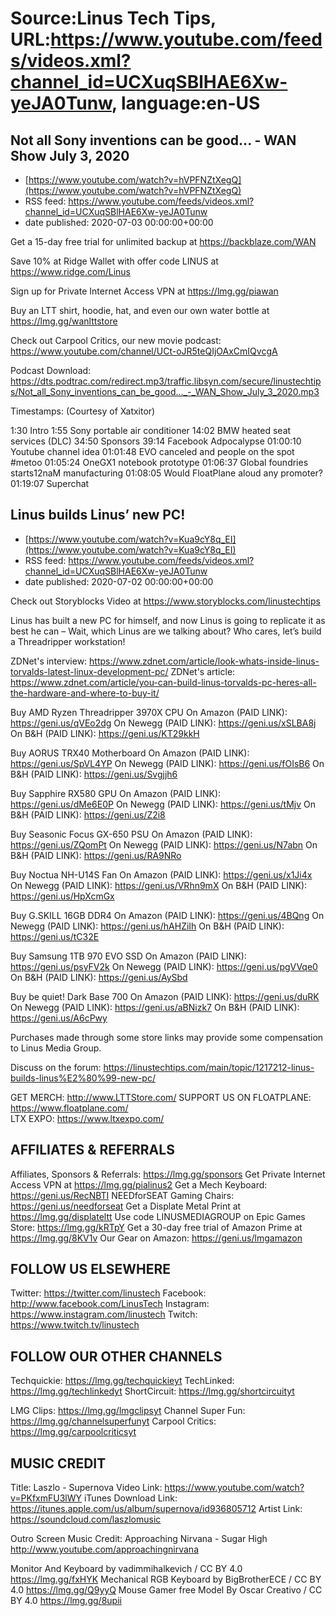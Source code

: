 # Source:Linus Tech Tips, URL:https://www.youtube.com/feeds/videos.xml?channel_id=UCXuqSBlHAE6Xw-yeJA0Tunw, language:en-US

## Not all Sony inventions can be good... - WAN Show July 3, 2020
 - [https://www.youtube.com/watch?v=hVPFNZtXegQ](https://www.youtube.com/watch?v=hVPFNZtXegQ)
 - RSS feed: https://www.youtube.com/feeds/videos.xml?channel_id=UCXuqSBlHAE6Xw-yeJA0Tunw
 - date published: 2020-07-03 00:00:00+00:00

Get a 15-day free trial for unlimited backup at https://backblaze.com/WAN

Save 10% at Ridge Wallet with offer code LINUS at https://www.ridge.com/Linus

Sign up for Private Internet Access VPN at https://lmg.gg/piawan

Buy an LTT shirt, hoodie, hat, and even our own water bottle at https://lmg.gg/wanlttstore

Check out Carpool Critics, our new movie podcast: https://www.youtube.com/channel/UCt-oJR5teQIjOAxCmIQvcgA

Podcast Download: https://dts.podtrac.com/redirect.mp3/traffic.libsyn.com/secure/linustechtips/Not_all_Sony_inventions_can_be_good..._-_WAN_Show_July_3_2020.mp3

Timestamps: (Courtesy of Xatxitor)

1:30 Intro
1:55 Sony portable air conditioner
14:02 BMW heated seat services (DLC)
34:50 Sponsors
39:14 Facebook Adpocalypse
01:00:10 Youtube channel idea
01:01:48 EVO canceled and people on the spot #metoo
01:05:24 OneGX1 notebook prototype
01:06:37 Global foundries starts12naM manufacturing
01:08:05 Would FloatPlane aloud any promoter?
01:19:07 Superchat

## Linus builds Linus’ new PC!
 - [https://www.youtube.com/watch?v=Kua9cY8q_EI](https://www.youtube.com/watch?v=Kua9cY8q_EI)
 - RSS feed: https://www.youtube.com/feeds/videos.xml?channel_id=UCXuqSBlHAE6Xw-yeJA0Tunw
 - date published: 2020-07-02 00:00:00+00:00

Check out Storyblocks Video at https://www.storyblocks.com/linustechtips

Linus has built a new PC for himself, and now Linus is going to replicate it as best he can – Wait, which Linus are we talking about? Who cares, let’s build a Threadripper workstation!

ZDNet's interview: https://www.zdnet.com/article/look-whats-inside-linus-torvalds-latest-linux-development-pc/
ZDNet's article: https://www.zdnet.com/article/you-can-build-linus-torvalds-pc-heres-all-the-hardware-and-where-to-buy-it/

Buy AMD Ryzen Threadripper 3970X CPU
On Amazon (PAID LINK): https://geni.us/qVEo2dg
On Newegg (PAID LINK): https://geni.us/xSLBA8j
On B&H (PAID LINK): https://geni.us/KT29kkH

Buy AORUS TRX40 Motherboard
On Amazon (PAID LINK): https://geni.us/SpVL4YP
On Newegg (PAID LINK): https://geni.us/fOIsB6
On B&H (PAID LINK): https://geni.us/Svgjjh6

Buy Sapphire RX580 GPU
On Amazon (PAID LINK): https://geni.us/dMe6E0P
On Newegg (PAID LINK): https://geni.us/tMjv
On B&H (PAID LINK): https://geni.us/Z2i8 

Buy Seasonic Focus GX-650 PSU
On Amazon (PAID LINK): https://geni.us/ZQomPt
On Newegg (PAID LINK): https://geni.us/N7abn
On B&H (PAID LINK): https://geni.us/RA9NRo

Buy Noctua NH-U14S Fan
On Amazon (PAID LINK): https://geni.us/x1Ji4x
On Newegg (PAID LINK): https://geni.us/VRhn9mX
On B&H (PAID LINK): https://geni.us/HpXcmGx

Buy G.SKILL 16GB DDR4
On Amazon (PAID LINK): https://geni.us/4BQng
On Newegg (PAID LINK): https://geni.us/hAHZiIh
On B&H (PAID LINK): https://geni.us/tC32E

Buy Samsung 1TB 970 EVO SSD
On Amazon (PAID LINK): https://geni.us/psyFV2k
On Newegg (PAID LINK): https://geni.us/pgVVqe0
On B&H (PAID LINK): https://geni.us/AySbd

Buy be quiet! Dark Base 700 
On Amazon (PAID LINK): https://geni.us/duRK
On Newegg (PAID LINK): https://geni.us/aBNizk7
On B&H (PAID LINK): https://geni.us/A6cPwy

Purchases made through some store links may provide some compensation to Linus Media Group.

Discuss on the forum: https://linustechtips.com/main/topic/1217212-linus-builds-linus%E2%80%99-new-pc/


GET MERCH: http://www.LTTStore.com/
SUPPORT US ON FLOATPLANE: https://www.floatplane.com/  
LTX EXPO: https://www.ltxexpo.com/   

AFFILIATES & REFERRALS
---------------------------------------------------
Affiliates, Sponsors & Referrals: https://lmg.gg/sponsors
Get Private Internet Access VPN at https://lmg.gg/pialinus2
Get a Mech Keyboard: https://geni.us/RecNBTI
NEEDforSEAT Gaming Chairs: https://geni.us/needforseat
Get a Displate Metal Print at https://lmg.gg/displateltt
Use code LINUSMEDIAGROUP on Epic Games Store: https://lmg.gg/kRTpY
Get a 30-day free trial of Amazon Prime at https://lmg.gg/8KV1v
Our Gear on Amazon: https://geni.us/lmgamazon
 
FOLLOW US ELSEWHERE
---------------------------------------------------  
Twitter: https://twitter.com/linustech
Facebook: http://www.facebook.com/LinusTech
Instagram: https://www.instagram.com/linustech
Twitch: https://www.twitch.tv/linustech

FOLLOW OUR OTHER CHANNELS
---------------------------------------------------  
Techquickie: https://lmg.gg/techquickieyt
TechLinked: https://lmg.gg/techlinkedyt
ShortCircuit: https://lmg.gg/shortcircuityt

LMG Clips: https://lmg.gg/lmgclipsyt
Channel Super Fun: https://lmg.gg/channelsuperfunyt
Carpool Critics: https://lmg.gg/carpoolcriticsyt

MUSIC CREDIT
---------------------------------------------------  
Title: Laszlo - Supernova
Video Link: https://www.youtube.com/watch?v=PKfxmFU3lWY
iTunes Download Link: https://itunes.apple.com/us/album/supernova/id936805712
Artist Link: https://soundcloud.com/laszlomusic

Outro Screen Music Credit: Approaching Nirvana - Sugar High http://www.youtube.com/approachingnirvana

Monitor And Keyboard by vadimmihalkevich / CC BY 4.0 https://lmg.gg/fxHYK 
Mechanical RGB Keyboard by BigBrotherECE / CC BY 4.0 https://lmg.gg/Q9yyQ 
Mouse Gamer free Model By Oscar Creativo / CC BY 4.0 https://lmg.gg/8upii

